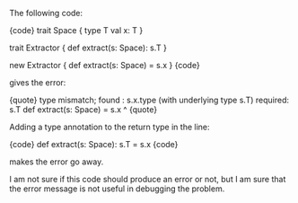 The following code:

{code}
trait Space {
  type T
  val x: T
}

trait Extractor {
  def extract(s: Space): s.T
}

new Extractor {
  def extract(s: Space) = s.x
}
{code}

gives the error:

{quote}
type mismatch;
 found   : s.x.type (with underlying type s.T)
 required: s.T
    def extract(s: Space) = s.x
                              ^
{quote}

Adding a type annotation to the return type in the line:

{code}
def extract(s: Space): s.T = s.x
{code}

makes the error go away.

I am not sure if this code should produce an error or not, but I am sure that the error message is not useful in debugging the problem.
